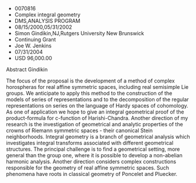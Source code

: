 
* 0070816
* Complex integral geometry
* DMS,ANALYSIS PROGRAM
* 08/15/2000,05/31/2002
* Simon Gindikin,NJ,Rutgers University New Brunswick
* Continuing Grant
* Joe W. Jenkins
* 07/31/2004
* USD 96,000.00

Abstract Gindikin

The focus of the proposal is the development of a method of complex horospheras
for real affine symmetric spaces, including real semisimple Lie groups. We
anticipate to apply this method to the construction of the models of series of
representations and to the decomposition of the regular representations on
series on the language of Hardy spaces of cohomology. As one of application we
hope to give an integral geometrical proof of the product-formula for c-function
of Harishi-Chandra. Another direction of my research is the investigation of
geometrical and analytic properties of the crowns of Riemann symmetric spaces -
their canonical Stein neighborhoods. Integral geometry is a branch of
geometrical analysis which investigates integral transforms associated with
different geometrical structures. The principal challenge is to find a
geometrical setting, more general than the group one, where it is possible to
develop a non-abelian harmonic analysis. Another direction considers complex
constructions responsible for the geometry of real affine symmetric spaces. Such
phenomena have roots in classical geometry of Poncelet and Pluecker.
